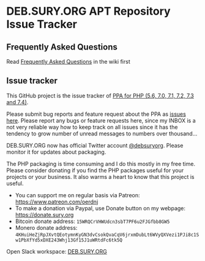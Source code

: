 # DEB.SURY.ORG APT Repository Issue Tracker

## Frequently Asked Questions

Read [Frequently Asked Questions](https://github.com/oerdnj/deb.sury.org/wiki/Frequently-Asked-Questions) in the wiki first

## Issue tracker

This GitHub project is the issue tracker of [PPA for PHP (5.6, 7.0, 7.1, 7.2, 7.3 and 7.4)](https://launchpad.net/~ondrej/+archive/ubuntu/php).

Please submit bug reports and feature request about the PPA as [issues here](https://github.com/oerdnj/deb.sury.org/issues).   Please report any bugs or feature requests here, since my INBOX is a not very reliable way how to keep track on all issues since it has the tendency to grow number of unread messages to numbers over thousand...

DEB.SURY.ORG now has official Twitter account [@debsuryorg](https://twitter.com/debsuryorg).  Please monitor it for updates about packaging.

The PHP packaging is time consuming and I do this mostly in my free time. Please consider donating if you find the PHP packages useful for your projects or your business. It also warms a heart to know that this project is useful.

* You can support me on regular basis via Patreon: https://www.patreon.com/oerdnj
* To make a donation via Paypal, use Donate button on my webpage: https://donate.sury.org
* Bitcoin donate address: `15WRQCrVHWUdcn3sbT7PF6u2FJGfbb8GW5`
* Monero donate address: `4KHuiHeZjRpJXvtQEotymnKyGN3dvCsokQvaCqV6jrxmDubLt6WVyQXVezi1PJi8c1Sw1PbXfYd5xDXE243Whj13Gf15J1uWRtdFc6tk5Q`

Open Slack workspace: [DEB.SURY.ORG](https://join.slack.com/t/debsuryorg/shared_invite/enQtNTY2MTg0MDg2NjI4LWEwNDliMWIyY2U0OWJjOTQ1YzFhNzc3OGMzY2U4NWM5MDE4OWJhNGE2OTNhNDkwZDkzNzY2ZWNiMzgyY2Y5ZTI)
